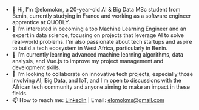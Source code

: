 - 👋 Hi, I’m @elomokm, a 20-year-old AI & Big Data MSc student from Benin, currently studying in France and working as a software engineer apprentice at QUOBLY.
- 👀 I’m interested in becoming a top Machine Learning Engineer and an expert in data science, focusing on projects that leverage AI to solve real-world problems. I’m also passionate about tech startups and aspire to build a tech ecosystem in West Africa, particularly in Benin.
- 🌱 I’m currently learning advanced machine learning algorithms, data analysis, and Vue.js to improve my project management and development skills.
- 💞️ I’m looking to collaborate on innovative tech projects, especially those involving AI, Big Data, and IoT, and I'm open to discussions with the African tech community and anyone aiming to make an impact in these fields.
- 📫 How to reach me: [LinkedIn](https://www.linkedin.com/in/elom-okoumassoun/) | Email: elomokms@gmail.com




<!---
elomokm/elomokm is a ✨ special ✨ repository because its `README.md` (this file) appears on your GitHub profile.
You can click the Preview link to take a look at your changes.
--->
